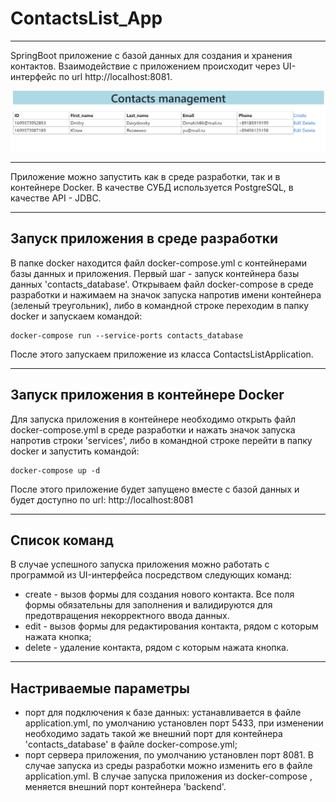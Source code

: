 # ContactsList_App

---
SpringBoot приложение с базой данных для создания и хранения контактов.
Взаимодействие с приложением происходит через UI-интерфейс по url http://localhost:8081.

![pic1](Contacts.jpg)

---
Приложение можно запустить как в среде разработки, так и в контейнере Docker. В качестве СУБД используется PostgreSQL, в качестве API - JDBC.

---
## Запуск приложения в среде разработки

В папке docker находится файл docker-compose.yml c контейнерами базы данных и приложения. 
Первый шаг - запуск контейнера базы данных 'contacts_database'. Открываем файл docker-compose в среде разработки и нажимаем на значок запуска напротив имени контейнера (зеленый треугольник), 
либо в командной строке переходим в папку docker и запускаем командой:
```
docker-compose run --service-ports contacts_database
```
После этого запускаем приложение из класса ContactsListApplication.

---
## Запуск приложения в контейнере Docker

Для запуска приложения в контейнере необходимо открыть файл docker-compose.yml в среде разработки и нажать значок запуска
напротив строки 'services', либо в командной строке перейти в папку docker и запустить командой:
```
docker-compose up -d
```
После этого приложение будет запущено вместе с базой данных и будет доступно по url: http://localhost:8081

---
## Список команд
В случае успешного запуска приложения можно работать с программой из UI-интерфейса посредством следующих команд:
- create - вызов формы для создания нового контакта. Все поля формы обязательны для заполнения и валидируются для предотвращения некорректного ввода данных. 
- edit - вызов формы для редактирования контакта, рядом с которым нажата кнопка;
- delete - удаление контакта, рядом с которым нажата кнопка.

---
## Настриваемые параметры

- порт для подключения к базе данных: устанавливается в файле application.yml, по умолчанию установлен порт 5433, 
при изменении необходимо задать такой же внешний порт для контейнера 'contacts_database' в файле docker-compose.yml;
- порт сервера приложения, по умолчанию установлен порт 8081. В случае запуска из среды разработки можно изменить его в файле application.yml.
В случае запуска приложения из docker-compose , меняется внешний порт контейнера 'backend'.

